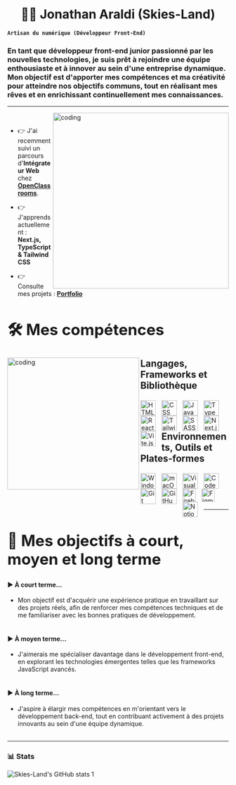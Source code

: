 <h1 align="center">👨‍💻 Jonathan Araldi (Skies-Land)</h1>

**`Artisan du numérique (Développeur Front-End)`**

<h3 align="left">En tant que développeur front-end junior passionné par les nouvelles technologies, je suis prêt à rejoindre une équipe enthousiaste et à innover au sein d'une entreprise dynamique. Mon objectif est d'apporter mes compétences et ma créativité pour atteindre nos objectifs communs, tout en réalisant mes rêves et en enrichissant continuellement mes connaissances.</h3>


---


<img align="right" alt="coding" width="400" src="https://media.licdn.com/dms/image/D4D12AQH2zQ0dNvmntQ/article-cover_image-shrink_600_2000/0/1715952999841?e=2147483647&v=beta&t=EIUn3hmiPunoE0cjr0uMZoKR89ir4UN8cJ3hlZrm_x8" />

<br>

- 👉 J'ai recemment suivi un parcours d'**Intégrateur Web** chez **[OpenClassrooms](https://openclassrooms.com/fr/)**. 

- 👉 J'apprends actuellement : **Next.js, TypeScript & Tailwind CSS**

- 👉 Consulte mes projets : **[Portfolio](https://portfolio-jonathan-araldi.netlify.app/)**


<h2 style="font-size: 2.5em; font-weight: bold;">🛠️ Mes compétences</h2>

<img align="left" alt="coding" width="300" src="https://cdn.dribbble.com/users/320114/screenshots/2575134/code_dribbble.gif" />

<h3 style="font-size: 1.5em;">Langages, Frameworks et Bibliothèque</h3>
<p>
  <img align="left" alt="HTML" width="35px" heigh="35px" style="padding-right:10px;" src="https://cdn.worldvectorlogo.com/logos/html-1.svg" />
  <img align="left" alt="CSS" width="35px" heigh="35px" style="padding-right:10px;" src="https://cdn.worldvectorlogo.com/logos/css-3.svg" />
  <img align="left" alt="JavaScript" width="35px" heigh="35px" style="padding-right:10px;" src="https://cdn.worldvectorlogo.com/logos/logo-javascript.svg" />
  <img align="left" alt="TypeScript" width="35px" heigh="35px" style="padding-right:10px;" src="https://cdn.worldvectorlogo.com/logos/typescript.svg" />
  <img align="left" alt="React" width="35px" heigh="35px" style="padding-right:10px;" src="https://cdn.worldvectorlogo.com/logos/react-2.svg" />
  <img align="left" alt="Tailwind CSS" width="35px" heigh="35px" style="padding-right:10px;" src="https://cdn.worldvectorlogo.com/logos/tailwind-css-2.svg" />
  <img align="left" alt="SASS" width="35px" heigh="35px" style="padding-right:10px;" src="https://cdn.worldvectorlogo.com/logos/sass-1.svg" />
  <img align="left" alt="Next.js" width="35px" heigh="35px" style="padding-right:10px;" src="https://cdn.worldvectorlogo.com/logos/next-js.svg" />
  <img align="left" alt="Vite.js" width="35px" heigh="35px" style="padding-right:10px;" src="https://cdn.worldvectorlogo.com/logos/vitejs.svg" />
</p>
<br><br>
<h3 style="font-size: 1.5em;">Environnements, Outils et Plates-formes</h3>
<p>
  <img align="left" alt="Windows" width="35px" heigh="35px" style="padding-right:10px;" src="https://cdn.worldvectorlogo.com/logos/microsoft-windows-22.svg" />
  <img align="left" alt="macOS" width="35px" heigh="35px" style="padding-right:10px;" src="https://cdn.worldvectorlogo.com/logos/apple-14.svg" />
  <img align="left" alt="Visual Studio Code" width="35px" heigh="35px" style="padding-right:10px;" src="https://cdn.worldvectorlogo.com/logos/visual-studio-code-1.svg" />
  <img align="left" alt="CodePen" width="35px" heigh="35px" style="padding-right:10px;" src="https://cdn.worldvectorlogo.com/logos/codepen-icon.svg" />
  <img align="left" alt="Git" width="35px" heigh="35px" style="padding-right:10px;" src="https://cdn.worldvectorlogo.com/logos/git-icon.svg" />
  <img align="left" alt="GitHub" width="35px" heigh="35px" style="padding-right:10px;" src="https://cdn.worldvectorlogo.com/logos/github-icon-1.svg" />
  <img align="left" alt="Firebase" width="30px" heigh="30px" style="padding-right:10px;" src="https://cdn.worldvectorlogo.com/logos/firebase-2.svg" />
  <img align="left" alt="Figma" width="30px" heigh="30px" style="padding-right:10px;" src="https://cdn.worldvectorlogo.com/logos/figma-icon.svg" />
  <img align="left" alt="Notion" width="35px" heigh="35px" style="padding-right:10px;" src="https://cdn.worldvectorlogo.com/logos/notion-2.svg" />
</p>
<br> <br><br> <br>

---

<h2 align="left" style="font-size: 2.5em; font-weight: bold;">🚀 Mes objectifs à court, moyen et long terme</h2>

<h4>▶️ À court terme...</h4>
  <ul>
    <li>Mon objectif est d'acquérir une expérience pratique en travaillant sur des projets réels, afin de renforcer mes compétences techniques et de me familiariser avec les bonnes pratiques de développement.</li>
    <br>
  </ul>

<h4>▶️ À moyen terme...</h4>
  <ul>
    <li>J'aimerais me spécialiser davantage dans le développement front-end, en explorant les technologies émergentes telles que les frameworks JavaScript avancés.</li>
    <br>
  </ul>

<h4>▶️ À long terme...</h4>
  <ul>
    <li>J'aspire à élargir mes compétences en m'orientant vers le développement back-end, tout en contribuant activement à des projets innovants au sein d'une équipe dynamique.</li>
    <br>
  </ul>

---

### 📊 Stats

![Skies-Land's GitHub stats 1](https://github-readme-stats.vercel.app/api?username=skies-land&show_icons=true&theme=gruvbox)

